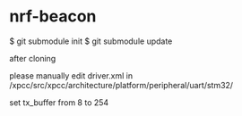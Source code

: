 nrf-beacon
==========

$ git submodule init
$ git submodule update

after cloning

please manually edit driver.xml in
/xpcc/src/xpcc/architecture/platform/peripheral/uart/stm32/

set tx_buffer from 8 to 254
